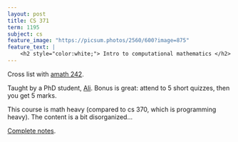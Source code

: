 ```yaml
---
layout: post
title: CS 371
term: 1195
subject: cs
feature_image: "https://picsum.photos/2560/600?image=875"
feature_text: |
    <h2 style="color:white;"> Intro to computational mathematics </h2>
---
```


Cross list with [amath 242](../AMATH242).

Taught by a PhD student, [Ali](http://www.math.uwaterloo.ca/~aasivas/). Bonus is great: attend to 5 short quizzes, then you get 5 marks.

This course is math heavy (compared to cs 370, which is programming heavy). The content is a bit disorganized...

[Complete notes](/pdfs/1195/cs371.pdf).
